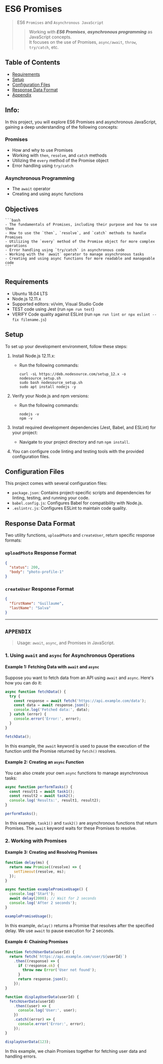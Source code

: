 # ES6 Promises
> ES6 `Promises` and `Asynchronous JavaScript`  
>> Working with ***ES6 Promises***, ***asynchronous programming*** as JavaScript concepts.  
>> It focuses on the use of Promises, `async/await`, `throw`, `try/catch`, etc.   


## Table of Contents

- [Requirements](#requirements)
- [Setup](#setup)
- [Configuration Files](#configuration-files)
- [Response Data Format](#response-data-format)
- [Appendix](#appendix)

## Info:
In this project, you will explore ES6 Promises and asynchronous JavaScript, gaining a deep understanding of the following concepts:

### Promises
- How and why to use Promises
- Working with `then`, `resolve`, and `catch` methods
- Utilizing the `every` method of the Promise object
- Error handling using `try/catch`

### Asynchronous Programming
- The `await` operator
- Creating and using async functions

## Objectives

    ```bash
    - The fundamentals of Promises, including their purpose and how to use them
    - How to use the `then`, `resolve`, and `catch` methods to handle Promises
    - Utilizing the `every` method of the Promise object for more complex operations
    - Error handling using `try/catch` in asynchronous code
    - Working with the `await` operator to manage asynchronous tasks
    - Creating and using async functions for more readable and manageable code
    ```


## Requirements

- Ubuntu 18.04 LTS
- Node.js 12.11.x
- Supported editors: vi/vim, Visual Studio Code
- TEST code using Jest (run `npm run test`)
- VERIFY Code quality against ESLint (run `npm run lint or npx eslint --fix filename.js`)


## Setup

To set up your development environment, follow these steps:

1. Install Node.js 12.11.x:
   - Run the following commands:
     ```
     curl -sL https://deb.nodesource.com/setup_12.x -o nodesource_setup.sh
     sudo bash nodesource_setup.sh
     sudo apt install nodejs -y
     ```

2. Verify your Node.js and npm versions:
   - Run the following commands:
     ```
     nodejs -v
     npm -v
     ```

3. Install required development dependencies (Jest, Babel, and ESLint) for your project:
   - Navigate to your project directory and run `npm install`.

4. You can configure code linting and testing tools with the provided configuration files.


## Configuration Files

This project comes with several configuration files:

- `package.json`: Contains project-specific scripts and dependencies for linting, testing, and running your code.
- `babel.config.js`: Configures Babel for compatibility with Node.js.
- `.eslintrc.js`: Configures ESLint to maintain code quality.


## Response Data Format

Two utility functions, `uploadPhoto` and `createUser`, return specific response formats:

### `uploadPhoto` Response Format

```json
{
  "status": 200,
  "body": "photo-profile-1"
}
```

### `createUser` Response Format

```json
{
  "firstName": "Guillaume",
  "lastName": "Salva"
}
```

---
## `APPENDIX`
> Usage: `await`, `async`, and Promises in JavaScript.  

### 1. Using `await` and `async` for Asynchronous Operations

#### Example 1: Fetching Data with `await` and `async`

Suppose you want to fetch data from an API using `await` and `async`. Here's how you can do it:

```javascript
async function fetchData() {
  try {
    const response = await fetch('https://api.example.com/data');
    const data = await response.json();
    console.log('Fetched data:', data);
  } catch (error) {
    console.error('Error:', error);
  }
}

fetchData();
```

In this example, the `await` keyword is used to pause the execution of the function until the Promise returned by `fetch()` resolves.

#### Example 2: Creating an `async` Function

You can also create your own `async` functions to manage asynchronous tasks:

```javascript
async function performTasks() {
  const result1 = await task1();
  const result2 = await task2();
  console.log('Results:', result1, result2);
}

performTasks();
```

In this example, `task1()` and `task2()` are asynchronous functions that return Promises. The `await` keyword waits for these Promises to resolve.

### 2. Working with Promises

#### Example 3: Creating and Resolving Promises

```javascript
function delay(ms) {
  return new Promise((resolve) => {
    setTimeout(resolve, ms);
  });
}

async function examplePromiseUsage() {
  console.log('Start');
  await delay(2000); // Wait for 2 seconds
  console.log('After 2 seconds');
}

examplePromiseUsage();
```

In this example, `delay()` returns a Promise that resolves after the specified delay. We use `await` to pause execution for 2 seconds.

#### Example 4: Chaining Promises

```javascript
function fetchUserData(userId) {
  return fetch(`https://api.example.com/user/${userId}`)
    .then((response) => {
      if (!response.ok) {
        throw new Error('User not found');
      }
      return response.json();
    });
}

function displayUserData(userId) {
  fetchUserData(userId)
    .then((user) => {
      console.log('User:', user);
    })
    .catch((error) => {
      console.error('Error:', error);
    });
}

displayUserData(123);
```

In this example, we chain Promises together for fetching user data and handling errors.
